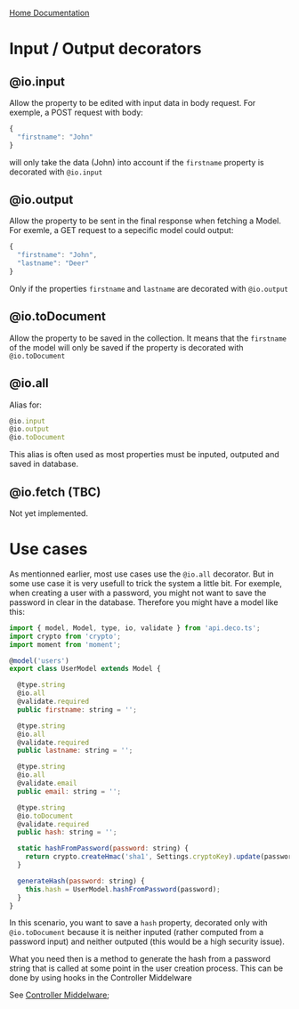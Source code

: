 [Home Documentation](./index.md)

# Input / Output decorators

## @io.input

Allow the property to be edited with input data in body request. For exemple, a POST request with body: 

```js
{
  "firstname": "John"
}
``` 

will only take the data (John) into account if the `firstname` property is decorated with `@io.input`

## @io.output

Allow the property to be sent in the final response when fetching a Model. For exemle, a GET request to a sepecific model could output: 

```js
{
  "firstname": "John",
  "lastname": "Deer"
}
``` 

Only if the properties `firstname` and `lastname` are decorated with `@io.output`


## @io.toDocument

Allow the property to be saved in the collection. It means that the `firstname` of the model will only be saved if the property is decorated with `@io.toDocument`

## @io.all

Alias for: 

```js
@io.input
@io.output
@io.toDocument
```

This alias is often used as most properties must be inputed, outputed and saved in database.

## @io.fetch (TBC)

Not yet implemented.

# Use cases

As mentionned earlier, most use cases use the `@io.all` decorator. But in some use case it is very usefull to trick the system a little bit. For exemple, when creating a user with a password, you might not want to save the password in clear in the database. Therefore you might have a model like this: 

```js
import { model, Model, type, io, validate } from 'api.deco.ts';
import crypto from 'crypto';
import moment from 'moment';

@model('users')
export class UserModel extends Model {

  @type.string
  @io.all
  @validate.required
  public firstname: string = '';

  @type.string
  @io.all
  @validate.required
  public lastname: string = '';

  @type.string
  @io.all
  @validate.email
  public email: string = '';

  @type.string
  @io.toDocument
  @validate.required
  public hash: string = '';

  static hashFromPassword(password: string) {
    return crypto.createHmac('sha1', Settings.cryptoKey).update(password).digest('hex');
  }

  generateHash(password: string) {
    this.hash = UserModel.hashFromPassword(password);
  }
}
```

In this scenario, you want to save a `hash` property, decorated only with `@io.toDocument` because it is neither inputed (rather computed from a password input) and neither outputed (this would be a high security issue).

What you need then is a method to generate the hash from a password string that is called at some point in the user creation process. This can be done by using hooks in the Controller Middelware

See [Controller Middelware](./controller.md);